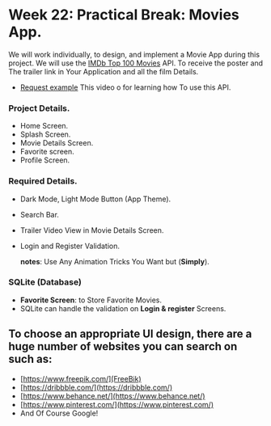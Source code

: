 # Week 22: Practical Break: Movies App.

We will work individually, to design, and implement a Movie App during this project. We will use the [IMDb Top 100 Movies](https://rapidapi.com/rapihub-rapihub-default/api/imdb-top-100-movies) API. To receive the poster and The trailer link in Your Application and all the film Details.

- [Request example](https://drive.google.com/drive/folders/1SHWVUgSLo0XIVHX-eNqNbjyLmaJE8Jgj?usp=sharing) This video o for learning how To use this API.

### Project Details.

- Home Screen.
- Splash Screen.
- Movie Details Screen.
- Favorite screen.
- Profile Screen.

### Required Details.

- Dark Mode, Light Mode Button (App Theme).
- Search Bar.
- Trailer Video View in Movie Details Screen.
- Login and Register Validation.

     **notes**: Use Any Animation Tricks You Want but (**Simply**).

### SQLite (Database)

- **Favorite Screen**: to Store Favorite Movies.
- SQLite can handle the validation on **Login & register** Screens.

## To choose an appropriate UI design, there are a huge number of websites you can search on such as:

- [https://www.freepik.com/](FreeBik)
- [https://dribbble.com/](https://dribbble.com/)
- [https://www.behance.net/](https://www.behance.net/)
- [https://www.pinterest.com/](https://www.pinterest.com/)
- And Of Course Google!